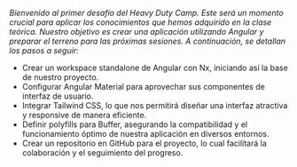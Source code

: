*Bienvenido al primer desafío del Heavy Duty Camp. Este será un momento crucial para aplicar los conocimientos que hemos adquirido en la clase teórica. Nuestro objetivo es crear una aplicación utilizando Angular y preparar el terreno para las próximas sesiones. A continuación, se detallan los pasos a seguir:*

+ Crear un workspace standalone de Angular con Nx, iniciando así la base de nuestro proyecto.
+ Configurar Angular Material para aprovechar sus componentes de interfaz de usuario.
+ Integrar Tailwind CSS, lo que nos permitirá diseñar una interfaz atractiva y responsive de manera eficiente.
+ Definir polyfills para Buffer, asegurando la compatibilidad y el funcionamiento óptimo de nuestra aplicación en diversos entornos.
+ Crear un repositorio en GitHub para el proyecto, lo cual facilitará la colaboración y el seguimiento del progreso.

